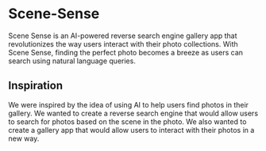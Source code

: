 # Scene-Sense
Scene Sense is an AI-powered reverse search engine gallery app that revolutionizes the way users interact with their photo collections. With Scene Sense, finding the perfect photo becomes a breeze as users can search using natural language queries.

## Inspiration
We were inspired by the idea of using AI to help users find photos in their gallery. We wanted to create a reverse search engine that would allow users to search for photos based on the scene in the photo. We also wanted to create a gallery app that would allow users to interact with their photos in a new way.